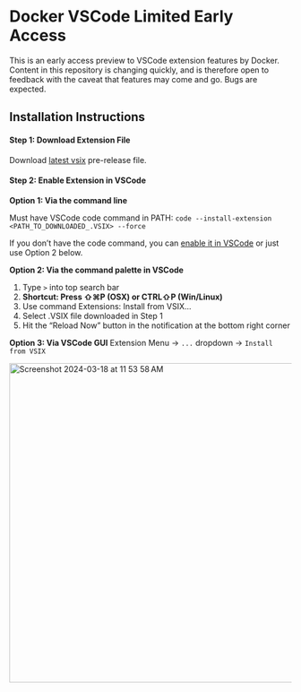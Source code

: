 # Docker VSCode Limited Early Access
This is an early access preview to VSCode extension features by Docker. Content in this repository is changing quickly, and is therefore open to feedback with the caveat that features may come and go. Bugs are expected.

## Installation Instructions

#### Step 1: Download Extension File
Download [latest vsix](https://github.com/docker/docker-ai/releases) pre-release file.

#### Step 2: Enable Extension in VSCode

**Option 1: Via the command line**

Must have VSCode code command in PATH:
`code --install-extension <PATH_TO_DOWNLOADED_.VSIX> --force`

If you don’t have the code command, you can [enable it in VSCode](https://code.visualstudio.com/docs/editor/command-line#_code-is-not-recognized-as-an-internal-or-external-command) or just use Option 2 below.

**Option 2: Via the command palette in VSCode**
1. Type `>` into top search bar
2. **Shortcut: Press ⇧⌘P (OSX) or CTRL⇧P (Win/Linux)**
3. Use command Extensions: Install from VSIX...
4. Select .VSIX file downloaded in Step 1
5. Hit the “Reload Now” button in the notification at the bottom right corner

**Option 3: Via VSCode GUI**
Extension Menu -> `...` dropdown -> `Install from VSIX`

<img width="570" alt="Screenshot 2024-03-18 at 11 53 58 AM" src="https://github.com/docker/docker-ai/assets/5000430/1cf2b904-f341-4a84-aceb-1933c51efe68">

